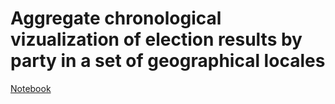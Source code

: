 # Aggregate chronological vizualization of election results by party in a set of geographical locales

[Notebook](https://colab.research.google.com/drive/1PnUl-BA4EnGIYP8V4WcHXQWFQgdNduA-?usp=sharing#scrollTo=NwkimKuCcm-O)